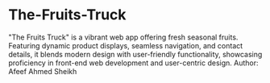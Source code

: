 # The-Fruits-Truck
"The Fruits Truck" is a vibrant web app offering fresh seasonal fruits. Featuring dynamic product displays, seamless navigation, and contact details, it blends modern design with user-friendly functionality, showcasing proficiency in front-end web development and user-centric design.
Author: Afeef Ahmed Sheikh
